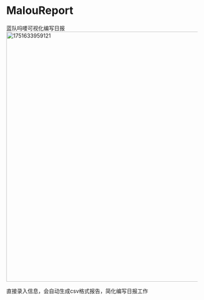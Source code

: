 # MalouReport
蓝队吗喽可视化编写日报
<img width="660" alt="1751633959121" src="https://github.com/user-attachments/assets/be37e41f-cfcb-4372-8462-1758b281bdad" />

直接录入信息，会自动生成csv格式报告，简化编写日报工作
